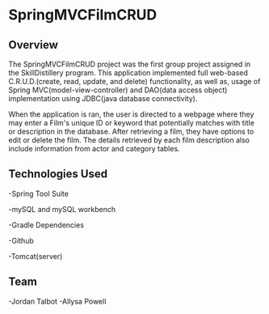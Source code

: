 # SpringMVCFilmCRUD

## Overview
The SpringMVCFilmCRUD project was the first group project assigned in the SkillDistillery program. This application implemented full web-based C.R.U.D.(create, read, update, and delete) functionality, as well as, usage of Spring MVC(model-view-controller) and DAO(data access object) implementation using JDBC(java database connectivity).

When the application is ran, the user is directed to a webpage where they may enter a Film's unique ID or keyword that potentially matches with title or description in the database. After retrieving a film, they have options to edit or delete the film. The details retrieved by each film description also include information from actor and category tables.
## Technologies Used
-Spring Tool Suite

-mySQL and mySQL workbench

-Gradle Dependencies

-Github

-Tomcat(server)

## Team
-Jordan Talbot
-Allysa Powell

